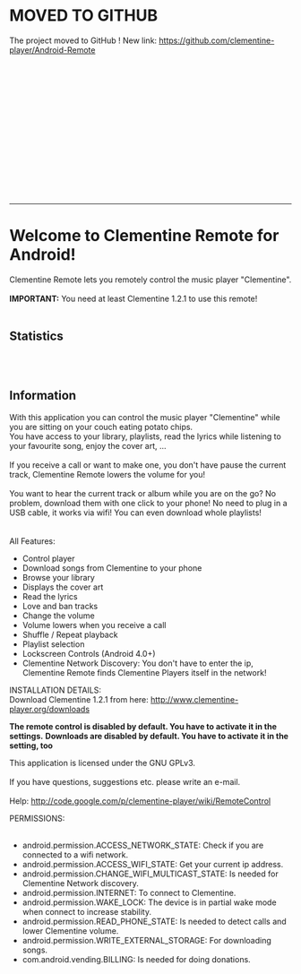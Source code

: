 # MOVED TO GITHUB #

The project moved to GitHub ! New link: https://github.com/clementine-player/Android-Remote

<br><br><br><br><br><br><br><br><br><br><br><br><br><br>
<hr />


<h1>Welcome to Clementine Remote for Android!</h1>

Clementine Remote lets you remotely control the music player "Clementine".<br>
<br>
<b>IMPORTANT:</b>
You need at least Clementine 1.2.1 to use this remote!<br>
<br>
<h2>Statistics</h2>
<wiki:gadget url="http://www.ohloh.net/p/642058/widgets/project_partner_badge.xml" height="70" border="0"/><br>
<br>
<h2>Information</h2>

With this application you can control the music player "Clementine" while you are sitting on your couch eating potato chips.<br>
You have access to your library, playlists, read the lyrics while listening to your favourite song, enjoy the cover art, ...<br>
<br>
If you receive a call or want to make one, you don't have pause the current track, Clementine Remote lowers the volume for you!<br>
<br>
You want to hear the current track or album while you are on the go? No problem, download them with one click to your phone! No need to plug in a USB cable, it works via wifi! You can even download whole playlists!<br>
<br>
<br>
All Features:<br>
<ul><li>Control player<br>
</li><li>Download songs from Clementine to your phone<br>
</li><li>Browse your library<br>
</li><li>Displays the cover art<br>
</li><li>Read the lyrics<br>
</li><li>Love and ban tracks<br>
</li><li>Change the volume<br>
</li><li>Volume lowers when you receive a call<br>
</li><li>Shuffle / Repeat playback<br>
</li><li>Playlist selection<br>
</li><li>Lockscreen Controls (Android 4.0+)<br>
</li><li>Clementine Network Discovery: You don't have to enter the ip, Clementine Remote finds Clementine Players itself in the network!</li></ul>

INSTALLATION DETAILS:<br>
Download Clementine 1.2.1 from here: <a href='http://www.clementine-player.org/downloads'>http://www.clementine-player.org/downloads</a>

<b>The remote control is disabled by default. You have to activate it in the settings.</b>
<b>Downloads are disabled by default. You have to activate it in the setting, too</b>


This application is licensed under the GNU GPLv3.<br>
<br>
If you have questions, suggestions etc. please write an e-mail.<br>
<br>
Help: <a href='http://code.google.com/p/clementine-player/wiki/RemoteControl'>http://code.google.com/p/clementine-player/wiki/RemoteControl</a>

PERMISSIONS:<br>
<br>
<ul><li>android.permission.ACCESS_NETWORK_STATE: Check if you are connected to a wifi network.<br>
</li><li>android.permission.ACCESS_WIFI_STATE: Get your current ip address.<br>
</li><li>android.permission.CHANGE_WIFI_MULTICAST_STATE: Is needed for Clementine Network discovery.<br>
</li><li>android.permission.INTERNET: To connect to Clementine.<br>
</li><li>android.permission.WAKE_LOCK: The device is in partial wake mode when connect to increase stability.<br>
</li><li>android.permission.READ_PHONE_STATE: Is needed to detect calls and lower Clementine volume.<br>
</li><li>android.permission.WRITE_EXTERNAL_STORAGE: For downloading songs.<br>
</li><li>com.android.vending.BILLING: Is needed for doing donations.